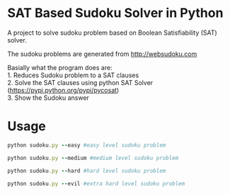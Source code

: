 
SAT Based Sudoku Solver in Python
====

A project to solve sudoku problem based on Boolean Satisfiability (SAT) solver.

The sudoku problems are generated from http://websudoku.com

Basially what the program does are:
<br>1. Reduces Sudoku problem to a SAT clauses 
<br>2. Solve the SAT clauses using python SAT Solver (https://pypi.python.org/pypi/pycosat)
<br>3. Show the Sudoku answer

Usage
====

```ruby
python sudoku.py --easy #easy level sudoku problem

python sudoku.py --medium #medium level sudoku problem

python sudoku.py --hard #hard level sudoku problem

python sudoku.py --evil #extra hard level sudoku problem
```
